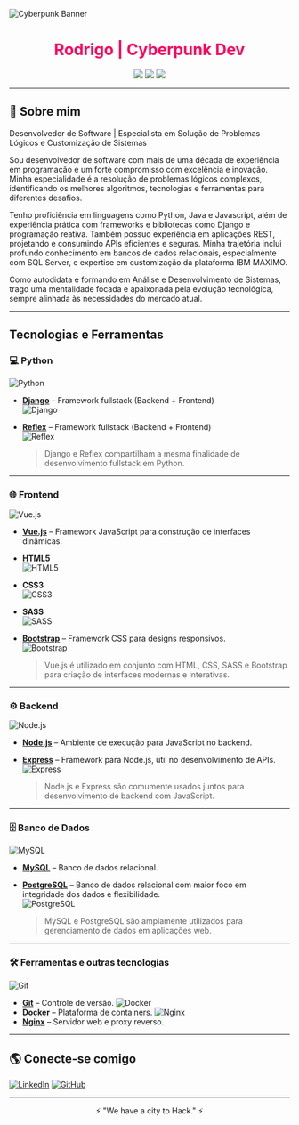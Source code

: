 ![Cyberpunk Banner](https://livewallp.com/wp-content/uploads/2021/10/Cyberpunk-2077-219.jpg)

<h1 align="center" style="color:#ff005c;">Rodrigo | Cyberpunk Dev</h1>

<p align="center">
  <img src="https://img.shields.io/badge/Code-Python|Java|JS-%23fcee0c?style=for-the-badge&logo=codepen&logoColor=black">
  <img src="https://img.shields.io/badge/OS-Windows|Linux-%2300ffcc?style=for-the-badge&logo=windows&logoColor=black">
  <img src="https://img.shields.io/badge/Tools-Tkinter|Django|React-%23ff005c?style=for-the-badge&logo=react&logoColor=black">
</p>

---

## 🚀 Sobre mim

Desenvolvedor de Software | Especialista em Solução de Problemas Lógicos e Customização de Sistemas

Sou desenvolvedor de software com mais de uma década de experiência em programação e um forte compromisso com excelência e inovação. Minha especialidade é a resolução de problemas lógicos complexos, identificando os melhores algoritmos, tecnologias e ferramentas para diferentes desafios.

Tenho proficiência em linguagens como Python, Java e Javascript, além de experiência prática com frameworks e bibliotecas como Django e programação reativa. Também possuo experiência em aplicações REST, projetando e consumindo APIs eficientes e seguras. Minha trajetória inclui profundo conhecimento em bancos de dados relacionais, especialmente com SQL Server, e expertise em customização da plataforma IBM MAXIMO.

Como autodidata e formando em Análise e Desenvolvimento de Sistemas, trago uma mentalidade focada e apaixonada pela evolução tecnológica, sempre alinhada às necessidades do mercado atual.

---
## Tecnologias e Ferramentas

### 💻 Python
![Python](https://img.icons8.com/ios/100/python.png)  
- **[Django](https://www.djangoproject.com/)** – Framework fullstack (Backend + Frontend)  
  ![Django](https://img.icons8.com/ios/100/django.png)
- **[Reflex](https://reflex.dev/)** – Framework fullstack (Backend + Frontend)  
  ![Reflex](https://img.icons8.com/ios/100/react.png) <!-- Reflex não tem ícone oficial, então substituí com um ícone de React -->

  > Django e Reflex compartilham a mesma finalidade de desenvolvimento fullstack em Python.

---

### 🌐 Frontend
![Vue.js](https://img.icons8.com/ios/50/vue-js.png)  
- **[Vue.js](https://vuejs.org/)** – Framework JavaScript para construção de interfaces dinâmicas.
- **HTML5**  
  ![HTML5](https://img.icons8.com/ios/50/html-5.png)
- **CSS3**  
  ![CSS3](https://img.icons8.com/ios/50/css3.png)
- **SASS**  
  ![SASS](https://img.icons8.com/ios/50/sass.png)
- **[Bootstrap](https://getbootstrap.com/)** – Framework CSS para designs responsivos.  
  ![Bootstrap](https://img.icons8.com/ios/50/bootstrap.png)

  > Vue.js é utilizado em conjunto com HTML, CSS, SASS e Bootstrap para criação de interfaces modernas e interativas.

---

### ⚙️ Backend
![Node.js](https://img.icons8.com/ios/50/nodejs.png)  
- **[Node.js](https://nodejs.org/)** – Ambiente de execução para JavaScript no backend.
- **[Express](https://expressjs.com/)** – Framework para Node.js, útil no desenvolvimento de APIs.  
  ![Express](https://img.icons8.com/ios/50/express-js.png)

  > Node.js e Express são comumente usados juntos para desenvolvimento de backend com JavaScript.

---

### 🗄️ Banco de Dados
![MySQL](https://img.icons8.com/ios/50/mysql-logo.png)  
- **[MySQL](https://www.mysql.com/)** – Banco de dados relacional.
- **[PostgreSQL](https://www.postgresql.org/)** – Banco de dados relacional com maior foco em integridade dos dados e flexibilidade.  
  ![PostgreSQL](https://img.icons8.com/ios/50/postgreesql.png)

  > MySQL e PostgreSQL são amplamente utilizados para gerenciamento de dados em aplicações web.

---

### 🛠️ Ferramentas e outras tecnologias
![Git](https://img.icons8.com/ios/50/git.png)  
- **[Git](https://git-scm.com/)** – Controle de versão.
![Docker](https://img.icons8.com/ios/50/docker.png)  
- **[Docker](https://www.docker.com/)** – Plataforma de containers.
![Nginx](https://img.icons8.com/ios/50/nginx.png)  
- **[Nginx](https://www.nginx.com/)** – Servidor web e proxy reverso.

---

## 🌎 Conecte-se comigo

[![LinkedIn](https://img.shields.io/badge/LinkedIn-%2300ffcc?style=for-the-badge&logo=linkedin&logoColor=black)]([https://linkedin.com/in/seu-perfil](https://www.linkedin.com/in/rodrigo-rodrigues-15021b5a/))
[![GitHub](https://img.shields.io/badge/GitHub-%23fcee0c?style=for-the-badge&logo=github&logoColor=black)]([https://github.com/seu-usuario](https://github.com/Prounexperient))

---

<p align="center">⚡ "We have a city to Hack." ⚡</p>
